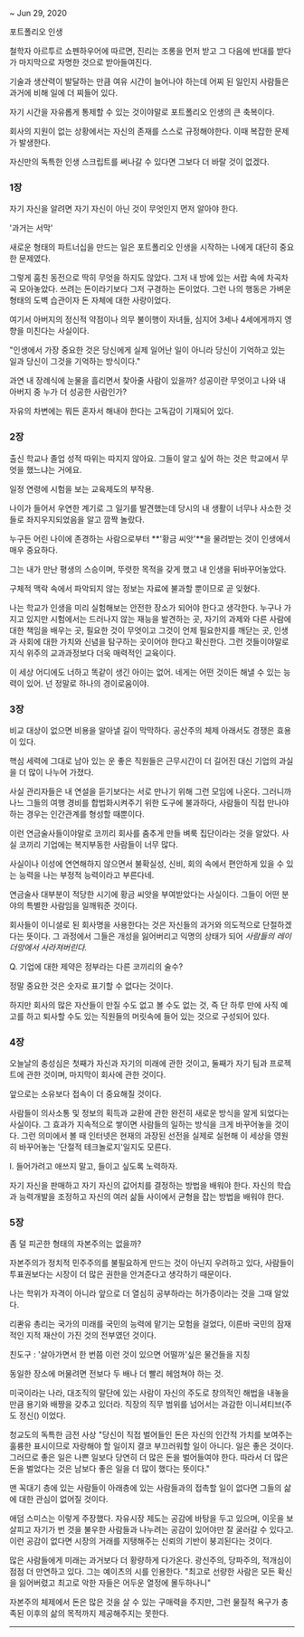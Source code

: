 ~ Jun 29, 2020 

포트폴리오 인생

철학자 아르투르 쇼펜하우어에 따르면, 진리는 조롱을 먼저 받고 그 다음에 반대를 받다가 마지막으로 자명한 것으로 받아들여진다.

기술과 생산력이 발달하는 만큼 여유 시간이 늘어나야 하는데 어찌 된 일인지 사람들은 과거에 비해 일에 더 찌들어 있다.

자기 시간을 자유롭게 통제할 수 있는 것이야말로 포트폴리오 인생의 큰 축복이다.

회사의 지원이 없는 상황에서는 자신의 존재를 스스로 규정해야한다. 이때 복잡한 문제가 발생한다.

자신만의 독특한 인생 스크립트를 써나갈 수 있다면 그보다 더 바랄 것이 없겠다.

### 1장

자기 자신을 알려면 자기 자신이 아닌 것이 무엇인지 먼저 알아야 한다.

'과거는 서막'

새로운 형태의 파트너십을 만드는 일은 포트폴리오 인생을 시작하는 나에게 대단히 중요한 문제였다.

그렇게 훔친 동전으로 딱히 무엇을 하지도 않았다. 그저 내 방에 있는 서랍 속에 차곡차곡 모아놓았다. 쓰려는 돈이라기보다 그저 구경하는 돈이었다. 그런 나의 행동은 가벼운 형태의 도벽 습관이자 돈 자체에 대한 사랑이었다.

여기서 아버지의 정신적 약점이나 의무 불이행이 자녀들, 심지어 3세나 4세에게까지 영향을 미친다는 사실이다.

"인생에서 가장 중요한 것은 당신에게 실제 일어난 일이 아니라 당신이 기억하고 있는 일과 당신이 그것을 기억하는 방식이다."

과연 내 장례식에 눈물을 흘리면서 찾아줄 사람이 있을까? 성공이란 무엇이고 나와 내 아버지 중 누가 더 성공한 사람인가?

자유의 차변에는 뭐든 혼자서 해내야 한다는 고독감이 기재되어 있다.

### 2장

출신 학교나 졸업 성적 따위는 따지지 않아요. 그들이 알고 싶어 하는 것은 학교에서 무엇을 했느냐는 거에요.

일정 연령에 시험을 보는 교육제도의 부작용.

나이가 들어서 우연한 계기로 그 일기를 발견했는데 당시의 내 생활이 너무나 사소한 것들로 좌지우지되었음을 알고 깜짝 놀랐다.

누구든 어린 나이에 존경하는 사람으로부터 **'황금 씨앗'**을 물려받는 것이 인생에서 매우 중요하다.

그는 내가 만난 평생의 스승이며, 뚜렷한 목적을 갖게 했고 내 인생을 뒤바꾸어놓았다.

구체적 맥락 속에서 파악되지 않는 정보는 자료에 불과할 뿐이므로 곧 잊혔다.

나는 학교가 인생을 미리 실험해보는 안전한 장소가 되어야 한다고 생각한다. 누구나 가지고 있지만 시험에서는 드러나지 않는 재능을 발견하는 곳, 자기의 과제와 다른 사람에 대한 책임을 배우는 곳, 필요한 것이 무엇이고 그것이 언제 필요한지를 깨닫는 곳, 인생과 사회에 대한 가치와 신념을 탐구하는 곳이어야 한다고 확신한다. 그런 것들이야말로 지식 위주의 교과과정보다 더욱 매력적인 교육이다.

이 세상 어디에도 너하고 똑같이 생긴 아이는 없어. 네게는 어떤 것이든 해낼 수 있는 능력이 있어. 넌 정말로 하나의 경이로움이야.

### 3장

비교 대상이 없으면 비용을 알아낼 길이 막막하다. 공산주의 체제 아래서도 경쟁은 효용이 있다.

핵심 세력에 그대로 남아 있는 운 좋은 직원들은 근무시간이 더 길어진 대신 기업의 과실을 더 많이 나누어 가졌다.

사실 관리자들은 내 연설을 듣기보다는 서로 만나기 위해 그런 모임에 나온다. 그러니까 나느 그들의 여행 경비를 합법화시켜주기 위한 도구에 불과하다, 사람들이 직접 만나야 하는 경우는 인간관계를 형성할 때뿐이다.

이런 연금술사들이야말로 코끼리 회사를 춤추게 만들 벼룩 집단이라는 것을 알았다. 사실 코끼리 기업에는 복지부동한 사람들이 너무 많다.

사실이나 이성에 연연해하지 않으면서 불확실성, 신비, 회의 속에서 편안하게 있을 수 있는 능력을 나는 부정적 능력이라고 부른다네.

연금술사 대부분이 적당한 시기에 황금 씨앗을 부여받았다는 사실이다. 그들이 어떤 분야의 특별한 사람임을 일깨워준 것이다.

회사들이 이니셜로 된 회사명을 사용한다는 것은 자신들의 과거와 의도적으로 단절하겠다는 뜻이다. 그 과정에서 그들은 개성을 잃어버리고 익명의 상태가 되어 *사람들의 레이더망에서 사라져버린다.*

Q. 기업에 대한 제약은 정부라는 다른 코끼리의 술수?

정말 중요한 것은 숫자로 표기할 수 없다는 것이다.

하지만 회사의 많은 자산들이 만질 수도 없고 볼 수도 없는 것, 즉 단 하루 만에 사직 예고를 하고 퇴사할 수도 있는 직원들의 머릿속에 들어 있는 것으로 구성되어 있다.

### 4장

오늘날의 충성심은 첫째가 자신과 자기의 미래에 관한 것이고, 둘째가 자기 팀과 프로젝트에 관한 것이며, 마지막이 회사에 관한 것이다.

앞으로는 소유보다 접속이 더 중요해질 것이다.

사람들이 의사소통 및 정보의 획득과 교환에 관한 완전히 새로운 방식을 알게 되었다는 사실이다. 그 효과가 지속적으로 쌓이면 사람들의 일하는 방식을 크게 바꾸어놓을 것이다. 그런 의미에서 볼 때 인터넷은 현재의 과장된 선전을 실제로 실현해 이 세상을 영원히 바꾸어놓는 '단절적 테크놀로지'일지도 모른다.

I. 들어가려고 애쓰지 말고, 들이고 싶도록 노력하자.

자기 자신을 판매하고 자기 자신의 값어치를 결정하는 방법을 배워야 한다. 자신의 학습과 능력개발을 조정하고 자신의 여러 삶들 사이에서 균형을 잡는 방법을 배워야 한다.

### 5장

좀 덜 피곤한 형태의 자본주의는 없을까?

자본주의가 정치적 민주주의를 불필요하게 만드는 것이 아닌지 우려하고 있다, 사람들이 투표권보다는 시장이 더 많은 권한을 안겨준다고 생각하기 때문이다.

나는 학위가 자격이 아니라 앞으로 더 열심히 공부하라는 허가증이라는 것을 그때 알았다.

리콴유 총리는 국가의 미래를 국민의 능력에 맡기는 모험을 걸었다, 이른바 국민의 잠재적인 지적 재산이 가진 것의 전부였던 것이다.

친도구 : '살아가면서 한 번쯤 이런 것이 있으면 어떨까'싶은 물건들을 지칭

동일한 장소에 머물려면 전보다 두 배나 더 빨리 헤엄쳐야 하는 것.

미국이라는 나라, 대조직의 말단에 있는 사람이 자신의 주도로 창의적인 해법을 내놓을 만큼 용기와 배짱을 갖추고 있더라. 직장의 직무 범위를 넘어서는 과감한 이니셔티브(주도 정신() 이었다.

청교도의 독특한 금전 사상 "당신이 직접 벌어들인 돈은 자신의 인간적 가치를 보여주는 훌륭한 표시이므로 자랑해야 할 일이지 결코 부끄러워할 일이 아니다. 일은 좋은 것이다. 그러므로 좋은 일은 나쁜 일보다 당연히 더 많은 돈을 벌어들여야 한다. 따라서 더 많은 돈을 벌었다는 것은 남보다 좋은 일을 더 많이 했다는 뜻이다."

맨 꼭대기 층에 있는 사람들이 아래층에 있는 사람들과의 접촉할 일이 없다면 그들의 삶에 대한 관심이 없어질 것이다.

애덤 스미스는 이렇게 주장했다. 자유시장 제도는 공감에 바탕을 두고 있으며, 이웃을 보살피고 자기가 번 것을 불우한 사람들과 나누려는 공감이 있어야만 잘 굴러갈 수 있다고. 이런 공감이 없다면 시장의 거래를 지탱해주는 신뢰의 기반이 붕괴된다는 것이다.

많은 사람들에게 미래는 과거보다 더 황량하게 다가온다. 광신주의, 당파주의, 적개심이 점점 더 만연하고 있다. 그는 예이츠의 시를 인용한다. "최고로 선량한 사람은 모든 확신을 잃어버렸고 최고로 악한 자들은 어두운 열정에 몰두하나니"

자본주의 체제에서 돈은 많은 것을 살 수 있는 구매력을 주지만, 그런 물질적 욕구가 충족된 이후의 삶의 목적까지 제공해주지는 못한다.

---
